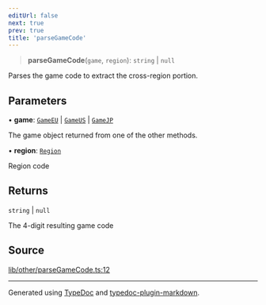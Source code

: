 ```yaml
---
editUrl: false
next: true
prev: true
title: 'parseGameCode'
---
```


> **parseGameCode**(`game`, `region`): `string` \| `null`

Parses the game code to extract the cross-region portion.

## Parameters

• **game**: [`GameEU`](../interfaces/GameEU.md) \| [`GameUS`](../interfaces/GameUS.md) \| [`GameJP`](../interfaces/GameJP.md)

The game object returned from one of the other methods.

• **region**: [`Region`](../enumerations/Region.md)

Region code

## Returns

`string` \| `null`

The 4-digit resulting game code

## Source

[lib/other/parseGameCode.ts:12](https://github.com/favna/nintendo-switch-eshop/blob/27355e779102b48fc082af549592453043b2ac6e/src/lib/other/parseGameCode.ts#L12)

---

Generated using [TypeDoc](https://typedoc.org) and [typedoc-plugin-markdown](https://typedoc-plugin-markdown.org).
